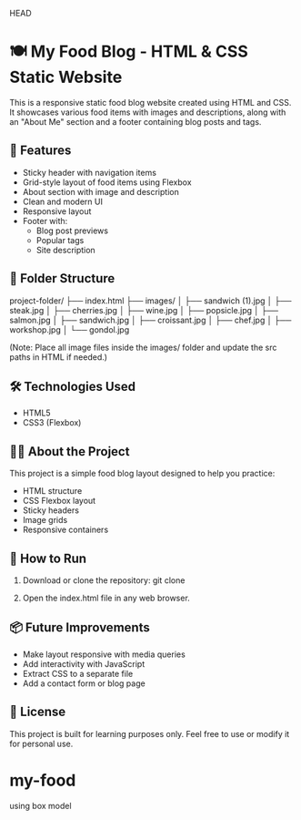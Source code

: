 HEAD
# 🍽️ My Food Blog - HTML & CSS Static Website

This is a responsive static food blog website created using HTML and CSS. It showcases various food items with images and descriptions, along with an "About Me" section and a footer containing blog posts and tags.

## 📌 Features

- Sticky header with navigation items
- Grid-style layout of food items using Flexbox
- About section with image and description
- Clean and modern UI
- Responsive layout
- Footer with:
  - Blog post previews
  - Popular tags
  - Site description

## 📁 Folder Structure

project-folder/
├── index.html
├── images/
│   ├── sandwich (1).jpg
│   ├── steak.jpg
│   ├── cherries.jpg
│   ├── wine.jpg
│   ├── popsicle.jpg
│   ├── salmon.jpg
│   ├── sandwich.jpg
│   ├── croissant.jpg
│   ├── chef.jpg
│   ├── workshop.jpg
│   └── gondol.jpg

(Note: Place all image files inside the images/ folder and update the src paths in HTML if needed.)

## 🛠️ Technologies Used

- HTML5
- CSS3 (Flexbox)

## 🧑‍🍳 About the Project

This project is a simple food blog layout designed to help you practice:

- HTML structure
- CSS Flexbox layout
- Sticky headers
- Image grids
- Responsive containers

## 🚀 How to Run

1. Download or clone the repository:
   git clone <your-repo-url>

2. Open the index.html file in any web browser.

## 📦 Future Improvements

- Make layout responsive with media queries
- Add interactivity with JavaScript
- Extract CSS to a separate file
- Add a contact form or blog page

## 📝 License

This project is built for learning purposes only. Feel free to use or modify it for personal use.

# my-food
using box model

